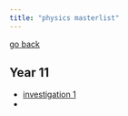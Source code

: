 ```yaml
---
title: "physics masterlist"
---
```

[go back](notes/notes.md)

## Year 11
- [investigation 1](notes/AE/physics/INVESTIGATION1.md)
- 